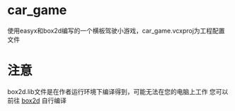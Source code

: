 # car_game
使用easyx和box2d编写的一个横板驾驶小游戏，car_game.vcxproj为工程配置文件
# **注意**
box2d.lib文件是在作者运行环境下编译得到，可能无法在您的电脑上工作
您可以前往 [box2d](https://github.com/erincatto/box2d) 自行编译
